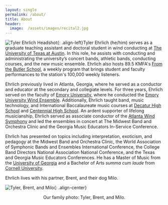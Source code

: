 ```yaml
---
layout: single
permalink: /about/
title: About
header:
  image:  /assets/images/recital2.jpg
---
```

<img src="{{ site.url }}{{ site.baseurl }}/assets/images/headshot2m.jpg" alt="Tyler Ehrlich Headshot">{: .align-left}Tyler Ehrlich (he/him) serves as a graduate teaching assistant and doctoral student in wind conducting at [The University of Texas at Austin](https://sites.utexas.edu/bands/). In this role, he assists with conducting and administrating the university’s concert bands, athletic bands, conducting courses, and the new music ensemble. Ehrlich also hosts 89.5 KMFA's [From the Butler School](https://www.kmfa.org/programs/10-from-the-butler-school), a weekly program that brings student and faculty performances to the station's 100,000 weekly listeners.

Ehrlich previously lived in Atlanta, Georgia, where he served as a conductor and educator at the secondary and collegiate levels. For three years, Ehrlich served on the faculty of [Emory University](http://emory.edu), where he conducted the [Emory University Wind Ensemble](http://emorywindensemble.org). Additionally, Ehrlich taught band, music technology, and International Baccalaureate music courses at [Decatur High School](https://www.csdecatur.net/dhs) and [Centennial High School](https://www.fultonschools.org/CentennialHS). An ardent supporter of lifelong musicianship, Ehrlich served as associate conductor of the [Atlanta Wind Symphony](http://atlantawindsymphony.org) and led the ensembles in concert at The Midwest Band and Orchestra Clinic and the Georgia Music Educators In-Service Conference.

Ehrlich has presented on topics including interpretation, exoticism, and pedagogy at the Midwest Band and Orchestra Clinic, the World Association of Symphonic Bands and Ensembles International Conference, the College Band Directors National Association National Conference, and the Texas and Georgia Music Educators Conferences. He has a Master of Music from the [University of Georgia](http://uga.edu) and a Bachelor of Arts *summa cum laude* from [Cornell University](http://cornell.edu).

Ehrlich lives with his partner, Brent, and their dog Milo.

<img src="{{ site.url }}{{ site.baseurl }}/assets/images/familyphoto.jpg" alt="Tyler, Brent, and Milo">{: .align-center}
<center><figcaption class="align-center">Our family photo: Tyler, Brent, and Milo.</figcaption></center>
